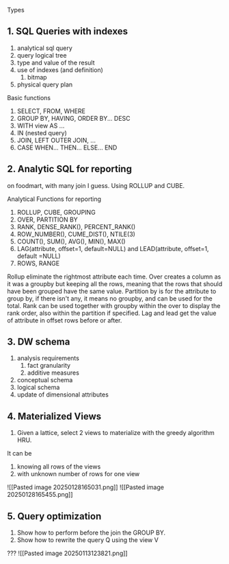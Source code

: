 Types



## 1. SQL Queries with indexes

1. analytical sql query
2. query logical tree
3. type and value of the result
4. use of indexes (and definition)
	1. bitmap
5. physical query plan

Basic functions
1. SELECT, FROM, WHERE
2. GROUP BY, HAVING, ORDER BY... DESC
3. WITH view AS ...
4. IN (nested query)
5. JOIN, LEFT OUTER JOIN, ...
6. CASE WHEN... THEN... ELSE... END

## 2. Analytic SQL for reporting

on foodmart, with many join I guess.
Using ROLLUP and CUBE.

Analytical Functions for reporting
1. ROLLUP, CUBE, GROUPING
2. OVER, PARTITION BY
3. RANK, DENSE_RANK(), PERCENT_RANK()
4. ROW_NUMBER(), CUME_DIST(), NTILE(3)
5. COUNT(), SUM(), AVG(), MIN(), MAX()
6. LAG(attribute, offset=1, default=NULL) and LEAD(attribute, offset=1, default =NULL)
7. ROWS, RANGE

Rollup eliminate the rightmost attribute each time.
Over creates a column as it was a groupby but keeping all the rows, meaning that the rows that should have been grouped have the same value. Partition by is for the attribute to group by, if there isn't any, it means no groupby, and can be used for the total. 
Rank can be used together with groupby within the over to display the rank order, also within the partition if specified.
Lag and lead get the value of attribute in offset rows before or after.

## 3. DW schema

 1. analysis requirements
	 1. fact granularity
	 2. additive measures
 2. conceptual schema
 3. logical schema
 4. update of dimensional attributes


## 4. Materialized Views

1. Given a lattice, select 2 views to materialize with the greedy algorithm HRU.

It can be
1. knowing all rows of the views
2. with unknown number of rows for one view

![[Pasted image 20250128165031.png]]
![[Pasted image 20250128165455.png]]

## 5. Query optimization

1. Show how to perform before the join the GROUP BY.
2. Show how to rewrite the query Q using the view V



???
![[Pasted image 20250113123821.png]]

